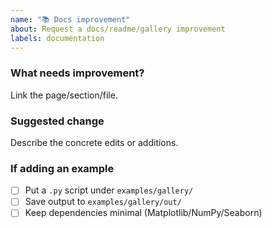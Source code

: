 ```yaml
---
name: "📚 Docs improvement"
about: Request a docs/readme/gallery improvement
labels: documentation
---
```


### What needs improvement?
Link the page/section/file.

### Suggested change
Describe the concrete edits or additions.

### If adding an example
- [ ] Put a `.py` script under `examples/gallery/`
- [ ] Save output to `examples/gallery/out/`
- [ ] Keep dependencies minimal (Matplotlib/NumPy/Seaborn)
